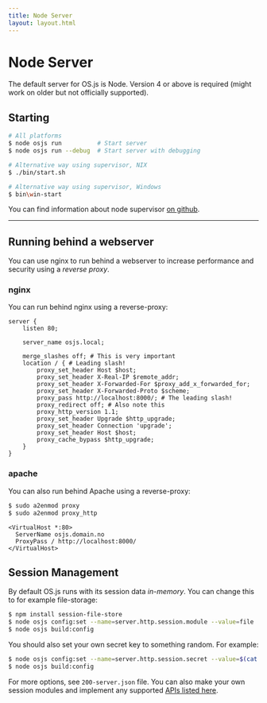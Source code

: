 ```yaml
---
title: Node Server
layout: layout.html
---
```


# Node Server

The default server for OS.js is Node. Version 4 or above is required (might work on older but not officially supported).

## Starting

```bash
# All platforms
$ node osjs run          # Start server
$ node osjs run --debug  # Start server with debugging

# Alternative way using supervisor, NIX
$ ./bin/start.sh

# Alternative way using supervisor, Windows
$ bin\win-start
```

You can find information about node supervisor [on github](https://github.com/petruisfan/node-supervisor).

---

## Running behind a webserver

You can use nginx to run behind a webserver to increase performance and security using a *reverse proxy*.

### nginx

You can run behind nginx using a reverse-proxy:

```
server {
    listen 80;

    server_name osjs.local;

    merge_slashes off; # This is very important
    location / { # Leading slash!
        proxy_set_header Host $host;
        proxy_set_header X-Real-IP $remote_addr;
        proxy_set_header X-Forwarded-For $proxy_add_x_forwarded_for;
        proxy_set_header X-Forwarded-Proto $scheme;
        proxy_pass http://localhost:8000/; # The leading slash!
        proxy_redirect off; # Also note this
        proxy_http_version 1.1;
        proxy_set_header Upgrade $http_upgrade;
        proxy_set_header Connection 'upgrade';
        proxy_set_header Host $host;
        proxy_cache_bypass $http_upgrade;
    }
}

```

### apache

You can also run behind Apache using a reverse-proxy:

```bash
$ sudo a2enmod proxy
$ sudo a2enmod proxy_http
```

```
<VirtualHost *:80>
  ServerName osjs.domain.no
  ProxyPass / http://localhost:8000/
</VirtualHost>
```

## Session Management

By default OS.js runs with its session data *in-memory*. You can change this to for example file-storage:

```bash
$ npm install session-file-store
$ node osjs config:set --name=server.http.session.module --value=file
$ node osjs build:config
```

You should also set your own secret key to something random. For example:

```bash
$ node osjs config:set --name=server.http.session.secret --value=$(cat /dev/urandom | tr -dc 'a-zA-Z0-9' | fold -w 32 | head -n 1)
$ node osjs build:config
```

For more options, see `200-server.json` file. You can also make your own session modules and implement any supported [APIs listed here](https://github.com/expressjs/session#compatible-session-stores).

